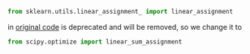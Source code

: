 ```python
from sklearn.utils.linear_assignment_ import linear_assignment
```
in [original code](https://github.com/nwojke/deep_sort/blob/master/deep_sort/linear_assignment.py) is deprecated and will be removed, so we change it to 
```python
from scipy.optimize import linear_sum_assignment
```
